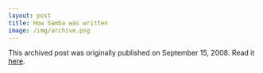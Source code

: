 ```yaml
---
layout: post
title: How Samba was written
image: /img/archive.png
---
```

This archived post was originally published on September 15, 2008. Read it [here](/alex.ciobanu.org/index0735.html).
